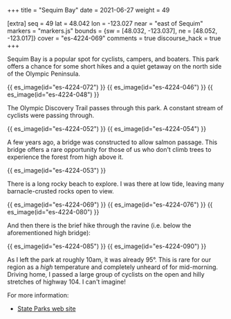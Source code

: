 +++
title = "Sequim Bay"
date = 2021-06-27
weight = 49

[extra]
seq = 49
lat = 48.042
lon = -123.027
near = "east of Sequim"
markers = "markers.js"
bounds = {sw = [48.032, -123.037], ne = [48.052, -123.017]}
cover = "es-4224-069"
comments = true
discourse_hack = true
+++

Sequim Bay is a popular spot for cyclists, campers, and boaters. This park offers a chance for some short hikes and a quiet getaway on the north side of the Olympic Peninsula.

<!-- more -->

{{ es_image(id="es-4224-072") }}
{{ es_image(id="es-4224-046") }}
{{ es_image(id="es-4224-048") }}

The Olympic Discovery Trail passes through this park. A constant stream of cyclists were passing through.

{{ es_image(id="es-4224-052") }}
{{ es_image(id="es-4224-054") }}

A few years ago, a bridge was constructed to allow salmon passage. This bridge offers a rare opportunity for those of us who don't climb trees to experience the forest from high above it.

{{ es_image(id="es-4224-053") }}

There is a long rocky beach to explore. I was there at low tide, leaving many barnacle-crusted rocks open to view.

{{ es_image(id="es-4224-069") }}
{{ es_image(id="es-4224-076") }}
{{ es_image(id="es-4224-080") }}

And then there is the brief hike through the ravine (i.e. below the aforementioned high bridge):

{{ es_image(id="es-4224-085") }}
{{ es_image(id="es-4224-090") }}

As I left the park at roughly 10am, it was already 95°. This is rare for our region as a _high_ temperature and completely unheard of for mid-morning. Driving home, I passed a large group of cyclists on the open and hilly stretches of highway 104. I can't imagine!

For more information:

* [State Parks web site](https://parks.state.wa.us/582/Sequim-Bay)

